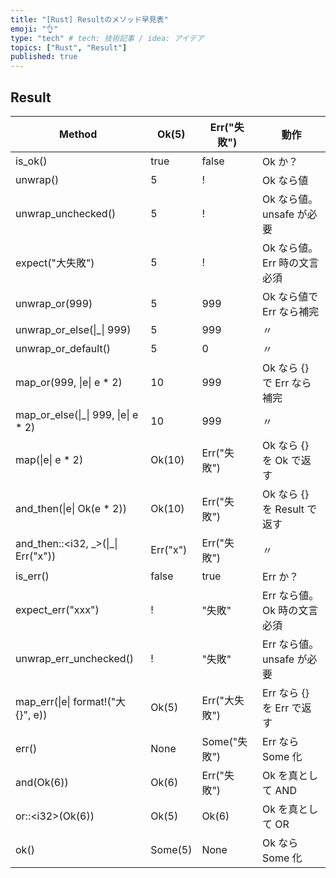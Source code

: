 ```yaml
---
title: "[Rust] Resultのメソッド早見表"
emoji: "👌"
type: "tech" # tech: 技術記事 / idea: アイデア
topics: ["Rust", "Result"]
published: true
---
```


## Result

| Method                                | Ok(5)    | Err("失敗")   | 動作                        |
|---------------------------------------|----------|---------------|-----------------------------|
| is_ok()                               | true     | false         | Ok か？                     |
| unwrap()                              |        5 | !             | Ok なら値                   |
| unwrap_unchecked()                    |        5 | !             | Ok なら値。unsafe が必要    |
| expect("大失敗")                      |        5 | !             | Ok なら値。Err 時の文言必須 |
| unwrap_or(999)                        |        5 |           999 | Ok なら値で Err なら補完    |
| unwrap_or_else(\|\_\| 999)            |        5 |           999 | 〃                          |
| unwrap_or_default()                   |        5 |             0 | 〃                          |
| map_or(999, \|e\| e * 2)              |       10 |           999 | Ok なら {} で Err なら補完  |
| map_or_else(\|\_\| 999, \|e\| e * 2)  |       10 |           999 | 〃                          |
| map(\|e\| e * 2)                      | Ok(10)   | Err("失敗")   | Ok なら {} を Ok で返す     |
| and_then(\|e\| Ok(e * 2))             | Ok(10)   | Err("失敗")   | Ok なら {} を Result で返す |
| and_then::\<i32, _\>(\|\_\| Err("x")) | Err("x") | Err("失敗")   | 〃                          |
| is_err()                              | false    | true          | Err か？                    |
| expect_err("xxx")                     | !        | "失敗"        | Err なら値。Ok 時の文言必須 |
| unwrap_err_unchecked()                | !        | "失敗"        | Err なら値。unsafe が必要   |
| map_err(\|e\| format!("大{}", e))     | Ok(5)    | Err("大失敗") | Err なら {} を Err で返す   |
| err()                                 | None     | Some("失敗")  | Err なら Some 化            |
| and(Ok(6))                            | Ok(6)    | Err("失敗")   | Ok を真として AND           |
| or::\<i32\>(Ok(6))                    | Ok(5)    | Ok(6)         | Ok を真として OR            |
| ok()                                  | Some(5)  | None          | Ok なら Some 化             |

